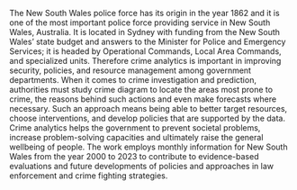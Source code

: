 The New South Wales police force has its origin in the year 1862 and it is one of the most important police force providing service in New South Wales, Australia. It is located in Sydney with funding from the New South Wales’ state budget and answers to the Minister for Police and Emergency Services; it is headed by Operational Commands, Local Area Commands, and specialized units. Therefore crime analytics is important in improving security, policies, and resource management among government departments. When it comes to crime investigation and prediction, authorities must study crime diagram to locate the areas most prone to crime, the reasons behind such actions and even make forecasts where necessary. Such an approach means being able to better target resources, choose interventions, and develop policies that are supported by the data. Crime analytics helps the government to prevent societal problems, increase problem-solving capacities and ultimately raise the general wellbeing of people. The work employs monthly information for New South Wales from the year 2000 to 2023 to contribute to evidence-based evaluations and future developments of policies and approaches in law enforcement and crime fighting strategies.
